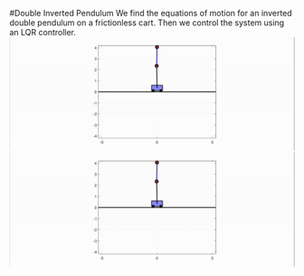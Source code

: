 #Double Inverted Pendulum
We find the equations of motion for an inverted double pendulum on a frictionless cart. Then we control the system using an LQR controller.
![](double_pend_free.gif) 
![](double_pend_lqr.gif) 
